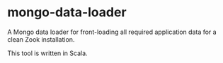 mongo-data-loader
=================

A Mongo data loader for front-loading all required application data for a clean Zook installation.

This tool is written in Scala.
